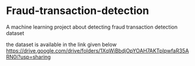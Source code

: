 # Fraud-transaction-detection
A machine learning project about detecting fraud transaction detection dataset

the dataset is available in the link given below
https://drive.google.com/drive/folders/1XqWiBbdjOpYOAH7AKTpIpwfaR35ARN0i?usp=sharing
